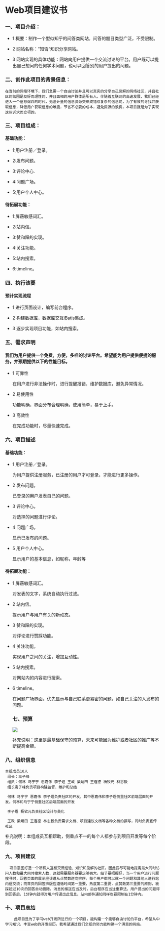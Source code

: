 #         Web项目建议书

###    一、项目介绍：

* 1 概要：制作一个型似知乎的问答类网站，问答的题目类型广泛，不受限制。
* 2 网站名称：“知否”知识分享网站。

* 3 网站实现的具体功能：网站向用户提供一个交流讨论的平台。用户既可以提出自己想问的任何学术问题，也可以回答别的用户提出的问题。

###    二、创作此项目的背景信息：

    在当前的网络环境下，我们急需一个自由讨论并且可以真实的分享自己见解的网络社区，并且社区的氛围是友好而理性的，并且面相的用户群体是所有人。伴随着互联网的高速发展，我们已经进入一个信息爆炸的时代，无法计量的信息资源交织成错综复杂的信息网，为了有效的寻找并获取信息，降低用户获取信息的难度，节省不必要的成本，避免资源的浪费，本项目就是为了实现这些诉求而立项的。
    
###     三、项目组成：

####           基础功能：

* 1:用户注册／登录。

* 2:发布问题。

* 3:评论中心.

* 4:问题广场。

* 5:用户个人中心。

####      待拓展功能：

* 1:屏蔽敏感词汇。

* 2:站内信。

* 3:赞和踩的实现。

* 4:关注功能。

* 5:站内搜索。

* 6:timeline。

###   四、执行该要

####     预计实现流程

* 1 进行页面设计，编写前台程序。

* 2 构建数据库，数据库交互iBatis集成。

* 3 逐步实现项目功能，如站内搜索。

### 五、需求声明

####    我们为用户提供一个免费，方便，多样的讨论平台。希望能为用户提供便捷的服务，并预期提供以下的性能目标。

* 1 可靠性

     在用户进行非法操作时，进行提醒报错，维护数据库，避免异常情况。

* 2  易使用性

     功能明确，界面分布合理明确，使用简单，易于上手。
     
* 3 高效性

     在完成功能时，尽量快速完成。
     
### 六、项目描述

#### 基础功能：

* 1 用户注册／登录。

    为用户提供注册服务，已注册的用户才可登录，才能进行更多操作。
    
* 2 发布问题。

    已登录的用户发表自己的问题。

* 3 评论中心。

    对选择的问题进行评论。
    
* 4 问题广场。

    显示已发布的问题。

* 5 用户个人中心。

     显示用户的基本信息，如昵称，年龄等

####  待拓展功能：

* 1 屏蔽敏感词汇。

    对发表的文字，系统自动执行过滤。
    
* 2 站内信。 

    提示用户与用户有关的新动态。
    
 * 3 赞和踩的实现。
 
    对评论进行赞踩功能。

* 4 关注功能。

    实现用户之间的关注，增加互动性。

* 5 站内搜索。

    对网站内的内容进行搜索。

* 6 timeline。

    在问题广场界面，优先显示与自己联系更紧密的问题，如自己关注的人发布的问题。
    
    ### 七、预算
    
    ![](http://orlij0hml.bkt.clouddn.com/7455E50F-527B-4567-9131-16654C869872.png)
    
    补充说明：这里是最基础保守的预算，未来可能因为维护或者社区的推广等不断提高金额。

### 八、组织信息

    本组成员10人
     组长：高子峰
     组员：何林 马宁宁 惠嘉伟 李子煜 王政 梁炳田 王连德 杨钦元 林志毅
     组长高子峰负责项目构建监督、维护和总结
     
     何林 马宁宁 惠嘉伟 李子煜负责社区的开发，其中惠嘉伟和李子煜侧重社区前端层面的开发，何林和马宁宁侧重社区后端层面的开发
     
     李子煜 杨钦元负责社区设计与美化
     
     王政 梁炳田 王连德 林志毅负责需求文档、项目建议文档等各种文档的撰写，同时负责宣传社区
     
   补充说明：本组成员互相帮助，侧重点不一的每个人都参与到项目开发等每个阶段。
   
   
###  九、项目建议
   
      项目意图打造一个所有人互相交流经验、知识和见解的社区，因此要尽可能地提高最大同时访问人数和最大同时搜索人数，这就需要服务器要足够强大。细节要把握好，当一个用户进行问题搜寻时，回答页面的展示应该遵从点赞数逆向排序。每个用户都可以就一个问题和其他人进行站内信交流；而首页的回答排版应遵循时间第一重要，热度第二重要，点赞数第三重要的原则，被踩超过10次的回答自动删除。消息的推送应当及时，后台程序应当注重算法，用户提出的问题得到回答后，1分钟内就得对用户传递出此信息，站内邮件通知同样也要限制在1分钟内。
      
###  十、项目总结

        此项目是为了学习web开发所进行的一个项目，能构建一个能够自由讨论的平台，希望从中学习知识，丰富web的开发经历。我希望通过我们全组的努力能构建一个满意的网站。
























